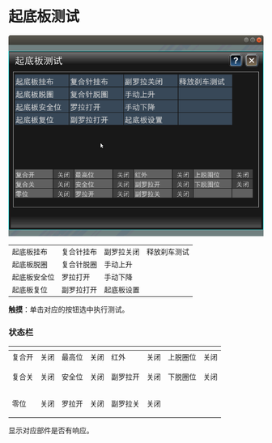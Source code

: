 # 起底板测试

![](https://raw.githubusercontent.com/HQwangyun/HQ-image/master/%E8%B5%B7%E5%BA%95%E6%9D%BF%E6%B5%8B%E8%AF%95.png)

|   |   |   |   |
| :--- | :--- | :--- | :--- |
| 起底板挂布 | 复合针挂布 | 副罗拉关闭 | 释放刹车测试 |
| 起底板脱圈 | 复合针脱圈 | 手动上升 |   |
| 起底板安全位 | 罗拉打开 | 手动下降 |   |
| 起底板复位 | 副罗拉打开 | 起底板设置 |   |

**触摸**：单击对应的按钮选中执行测试。

### 状态栏

<table>
  <thead>
    <tr>
      <th style="text-align:left"></th>
      <th style="text-align:center"></th>
      <th style="text-align:left"></th>
      <th style="text-align:center"></th>
      <th style="text-align:left"></th>
      <th style="text-align:center"></th>
      <th style="text-align:left"></th>
      <th style="text-align:center"></th>
    </tr>
  </thead>
  <tbody>
    <tr>
      <td style="text-align:left">&#x590D;&#x5408;&#x5F00;</td>
      <td style="text-align:center">&#x5173;&#x95ED;</td>
      <td style="text-align:left">&#x6700;&#x9AD8;&#x4F4D;</td>
      <td style="text-align:center">&#x5173;&#x95ED;</td>
      <td style="text-align:left">&#x7EA2;&#x5916;</td>
      <td style="text-align:center">&#x5173;&#x95ED;</td>
      <td style="text-align:left">&#x4E0A;&#x8131;&#x5708;&#x4F4D;</td>
      <td style="text-align:center">&#x5173;&#x95ED;</td>
    </tr>
    <tr>
      <td style="text-align:left">
        <p></p>
        <p>&#x590D;&#x5408;&#x5173;</p>
      </td>
      <td style="text-align:center">&#x5173;&#x95ED;</td>
      <td style="text-align:left">&#x5B89;&#x5168;&#x4F4D;</td>
      <td style="text-align:center">&#x5173;&#x95ED;</td>
      <td style="text-align:left">&#x526F;&#x7F57;&#x62C9;&#x5F00;</td>
      <td style="text-align:center">&#x5173;&#x95ED;</td>
      <td style="text-align:left">&#x4E0B;&#x8131;&#x5708;&#x4F4D;</td>
      <td style="text-align:center">&#x5173;&#x95ED;</td>
    </tr>
    <tr>
      <td style="text-align:left">
        <p></p>
        <p>&#x96F6;&#x4F4D;</p>
      </td>
      <td style="text-align:center">&#x5173;&#x95ED;</td>
      <td style="text-align:left">&#x7F57;&#x62C9;&#x5F00;</td>
      <td style="text-align:center">&#x5173;&#x95ED;</td>
      <td style="text-align:left">&#x526F;&#x7F57;&#x62C9;&#x5173;</td>
      <td style="text-align:center">&#x5173;&#x95ED;</td>
      <td style="text-align:left"></td>
      <td style="text-align:center"></td>
    </tr>
  </tbody>
</table>显示对应部件是否有响应。

